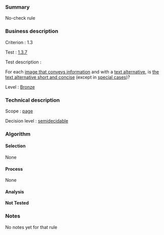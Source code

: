 ### Summary

No-check rule

### Business description

Criterion : 1.3

Test : [1.3.7](http://www.accessiweb.org/index.php/accessiweb-22-english-version.html#test-1-3-7)

Test description :

For each [image that conveys
information](http://www.accessiweb.org/index.php/glossary-76.html#mImgInfo)
and with a [text
alternative](http://www.accessiweb.org/index.php/glossary-76.html#mAltTexteImg),
is [the text alternative short and
concise](http://www.accessiweb.org/index.php/glossary-76.html#maltCC)
(except in [special
cases](http://www.accessiweb.org/index.php/glossary-76.html#cpCrit1-3 "Special cases for criterion 1.3"))?

Level : [Bronze](/en/category/rules-design/accessiweb-11/level/bronze)

### Technical description

Scope : [page](/en/category/rules-design/accessiweb-11/scope/page)

Decision level :
[semidecidable](/en/category/rules-design/accessiweb-11/decision-level/semidecidable)

### Algorithm

#### Selection

None

#### Process

None

#### Analysis

**Not Tested**

### Notes

No notes yet for that rule
